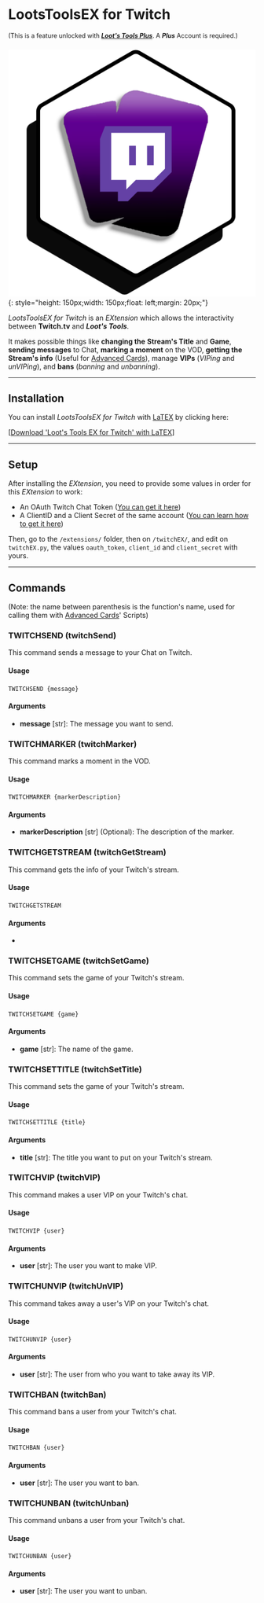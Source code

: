 # LootsToolsEX for Twitch

<sup style="font-size: 90%">(This is a feature unlocked with [***Loot's Tools Plus***](../../plus). A ***Plus*** Account is required.)</sup>

![TwitchEX](img/TwitchEX.png){: style="height: 150px;width: 150px;float: left;margin: 20px;"}

*LootsToolsEX for Twitch* is an *EXtension* which allows the interactivity between **Twitch.tv** and ***Loot's Tools***.

It makes possible things like **changing the** **Stream's Title** and **Game**, **sending messages** to Chat, **marking a moment** on the VOD, **getting the Stream's info** (Useful for [Advanced Cards](../../cards/advCards.md)), manage **VIPs** (*VIPing* and *unVIPing*), and **bans** (*banning* and *unbanning*).

---

## Installation

You can install *LootsToolsEX for Twitch* with [LaTEX](../../additionalFeatures/latex) by clicking here:

[[Download 'Loot's Tools EX for Twitch' with LaTEX](https://lootstrading.darye.dev/latex/twitchEX)]

---

## Setup

After installing the *EXtension*, you need to provide some values in order for this *EXtension* to work:

- An OAuth Twitch Chat Token ([You can get it here](https://twitchapps.com/tmi/))
- A ClientID and a Client Secret of the same account ([You can learn how to get it here](http://faq.demostoreprestashop.com/faq.php?fid=144&pid=41))

Then, go to the ```/extensions/``` folder, then on ```/twitchEX/```, and edit on ```twitchEX.py```, the values ```oauth_token```, ```client_id``` and ```client_secret``` with yours.

---

## Commands

(Note: the name between parenthesis is the function's name, used for calling them with [Advanced Cards](../../cards/advCards.md)' Scripts)

### TWITCHSEND (twitchSend)

This command sends a message to your Chat on Twitch.

#### Usage

```TWITCHSEND {message}```

#### Arguments

- **message** [str]: The message you want to send.

### TWITCHMARKER (twitchMarker)

This command marks a moment in the VOD.

#### Usage

```TWITCHMARKER {markerDescription}```

#### Arguments

- **markerDescription** [str] (Optional): The description of the marker.


### TWITCHGETSTREAM (twitchGetStream)

This command gets the info of your Twitch's stream.

#### Usage

```TWITCHGETSTREAM```

#### Arguments

-

### TWITCHSETGAME (twitchSetGame)

This command sets the game of your Twitch's stream.

#### Usage

```TWITCHSETGAME {game}```

#### Arguments

- **game** [str]: The name of the game.


### TWITCHSETTITLE (twitchSetTitle)

This command sets the game of your Twitch's stream.

#### Usage

```TWITCHSETTITLE {title}```

#### Arguments

- **title** [str]: The title you want to put on your Twitch's stream.


### TWITCHVIP (twitchVIP)

This command makes a user VIP on your Twitch's chat.

#### Usage

```TWITCHVIP {user}```

#### Arguments

- **user** [str]: The user you want to make VIP.


### TWITCHUNVIP (twitchUnVIP)

This command takes away a user's VIP on your Twitch's chat.

#### Usage

```TWITCHUNVIP {user}```

#### Arguments

- **user** [str]: The user from who you want to take away its VIP.


### TWITCHBAN (twitchBan)

This command bans a user from your Twitch's chat.

#### Usage

```TWITCHBAN {user}```

#### Arguments

- **user** [str]: The user you want to ban.

### TWITCHUNBAN (twitchUnban)

This command unbans a user from your Twitch's chat.

#### Usage

```TWITCHUNBAN {user}```

#### Arguments

- **user** [str]: The user you want to unban.
